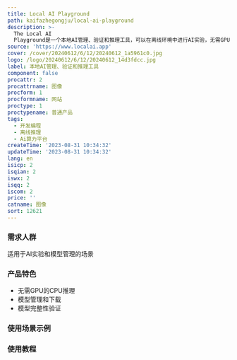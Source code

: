 ```yaml
---
title: Local AI Playground
path: kaifazhegongju/local-ai-playground
description: >-
  The Local AI
  Playground是一个本地AI管理、验证和推理工具，可以在离线环境中进行AI实验，无需GPU。该产品是一个本地应用程序，旨在简化整个过程。具有免费开源的特点。
source: 'https://www.localai.app'
cover: /cover/20240612/6/12/20240612_1a5961c0.jpg
logo: /logo/20240612/6/12/20240612_14d3fdcc.jpg
label: 本地AI管理、验证和推理工具
component: false
procattr: 2
procattrname: 图像
procform: 1
procformname: 网站
proctype: 1
proctypename: 普通产品
tags:
  - 开发编程
  - 离线推理
  - Ai算力平台
createTime: '2023-08-31 10:34:32'
updateTime: '2023-08-31 10:34:32'
lang: en
isicp: 2
isqian: 2
iswx: 2
isqq: 2
iscom: 2
price: ''
catname: 图像
sort: 12621
---
```




### 需求人群
适用于AI实验和模型管理的场景

### 产品特色
- 无需GPU的CPU推理
- 模型管理和下载
- 模型完整性验证

### 使用场景示例


### 使用教程


  
